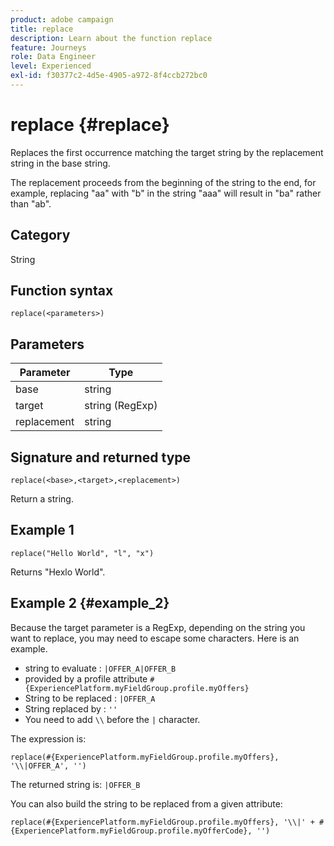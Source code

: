 ```yaml
---
product: adobe campaign
title: replace
description: Learn about the function replace
feature: Journeys
role: Data Engineer
level: Experienced
exl-id: f30377c2-4d5e-4905-a972-8f4ccb272bc0
---
```

# replace {#replace}

Replaces the first occurrence matching the target string by the replacement string in the base string.

The replacement proceeds from the beginning of the string to the end, for example, replacing "aa" with "b" in the string "aaa" will result in "ba" rather than "ab".

## Category

String

## Function syntax

`replace(<parameters>)`

## Parameters

| Parameter | Type         |
|-----------|--------------|
| base      | string       |
| target    | string (RegExp)       |
| replacement  | string    |

## Signature and returned type

`replace(<base>,<target>,<replacement>)`

Return a string.

## Example 1

`replace("Hello World", "l", "x")`

Returns "Hexlo World".

## Example 2 {#example_2}

Because the target parameter is a RegExp, depending on the string you want to replace, you may need to escape some characters. Here is an example.

* string to evaluate : `|OFFER_A|OFFER_B`
* provided by a profile attribute `#{ExperiencePlatform.myFieldGroup.profile.myOffers}`
* String to be replaced : `|OFFER_A`
* String replaced by : `''`
* You need to add `\\` before the `|` character.

The expression is:

`replace(#{ExperiencePlatform.myFieldGroup.profile.myOffers}, '\\|OFFER_A', '')`

The returned string is: `|OFFER_B`

You can also build the string to be replaced from a given attribute:

`replace(#{ExperiencePlatform.myFieldGroup.profile.myOffers}, '\\|' + #{ExperiencePlatform.myFieldGroup.profile.myOfferCode}, '')`
